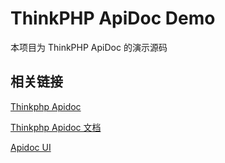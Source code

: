 ThinkPHP ApiDoc Demo
===============

本项目为 ThinkPHP ApiDoc 的演示源码

## 相关链接
[Thinkphp Apidoc](https://github.com/HGthecode/thinkphp-apidoc)

[Thinkphp Apidoc 文档](https://hgthecode.github.io/thinkphp-apidoc/)

[Apidoc UI](https://github.com/HGthecode/apidoc-ui)